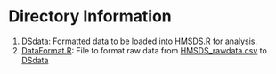 # Directory Information

1. [DSdata](https://github.com/farrmt/HMSDS/blob/master/DataFormat/DSdata): Formatted data to be loaded into [HMSDS.R](https://github.com/farrmt/HMSDS/blob/master/DataAnalysis/HMSDS.R) for analysis.
2. [DataFormat.R](https://github.com/farrmt/HMSDS/blob/master/DataFormat/DataFormat.R): File to format raw data from [HMSDS_rawdata.csv](https://github.com/farrmt/HMSDS/blob/master/RawData/HMSDS_rawdata.csv) to [DSdata](https://github.com/farrmt/HMSDS/blob/master/DataFormat/DSdata)